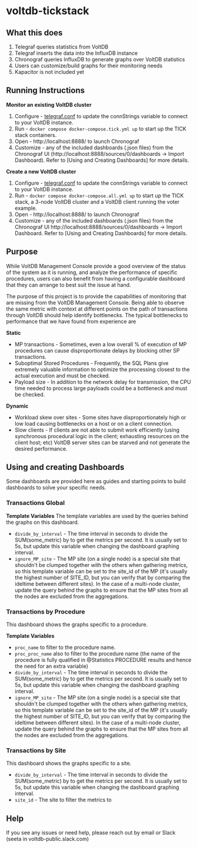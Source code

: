 # voltdb-tickstack

## What this does
1. Telegraf queries statistics from VoltDB
2. Telegraf inserts the data into the InfluxDB instance
3. Chronograf queries InfluxDB to generate graphs over VoltDB statistics
4. Users can customize/build graphs for their monitoring needs
5. Kapacitor is not included yet

## Running Instructions

**Monitor an existing VoltDB cluster**

1. Configure - [telegraf.conf](telegraf.conf) to update the connStrings variable to connect to your VoltDB instance.
2. Run       - `docker compose docker-compose.tick.yml up` to start up the TICK stack containers.
3. Open      - http://localhost:8888/ to launch Chronograf
4. Customize - any of the included dashboards (.json files) from the Chronograf UI (http://localhost:8888/sources/0/dashboards -> Import Dashboard). Refer to [Using and Creating Dashboards] for more details.

**Create a new VoltDB cluster**

1. Configure - [telegraf.conf](telegraf.conf) to update the connStrings variable to connect to your VoltDB instance.
2. Run       - `docker compose docker-compose.all.yml up` to start up the TICK stack, a 3-node VoltDB cluster and a VoltDB client running the voter example.
3. Open      - http://localhost:8888/ to launch Chronograf
4. Customize - any of the included dashboards (.json files) from the Chronograf UI http://localhost:8888/sources/0/dashboards -> Import Dashboard. Refer to [Using and Creating Dashboards] for more details.
 
## Purpose

While VoltDB Management Console provide a good overview of the status of the system as it is running, and analyze the performance of specific procedures, users can also benefit from having a configurable dashboard that they can arrange to best suit the issue at hand.
 
The purpose of this project is to provide the capabilities of monitoring that are missing from the VoltDB Management Console. Being able to observe the same metric with context at different points on the path of transactions through VoltDB should help identify bottlenecks. The typical bottlenecks to performance that we have found from experience are 

**Static**
* MP transactions - Sometimes, even a low overall % of execution of MP procedures can cause disproportionate delays by blocking other SP transactions. 
* Suboptimal Stored Procedures - Frequently, the SQL Plans give extremely valuable information to optimize the processing closest to the actual execution and must be checked.
* Payload size - In addition to the network delay for transmission, the CPU time needed to process large payloads could be a bottleneck and must be checked.

**Dynamic**
* Workload skew over sites - Some sites have disproportionately high or low load causing bottlenecks on a host or on a client connection.
* Slow clients - If clients are not able to submit work efficiently (using synchronous procedural logic in the client; exhausting resources on the client host; etc) VoltDB server sites can be starved and not generate the desired performance.



## Using and creating Dashboards

Some dashboards are provided here as guides and starting points to build dashboards to solve your specific needs. 

### Transactions Global

**Template Variables**
The template variables are used by the queries behind the graphs on this dashboard.
* `divide_by_interval` - The time interval in seconds to divide the SUM(some_metric) by to get the metrics per second. It is usually set to 5s, but update this variable when changing the dashboard graphing interval.
* `ignore_MP_site` - The MP site (on a single node) is a special site that shouldn't be clumped together with the others when gathering metrics, so this template variable can be set to the site_id of the MP (it's usually the highest number of SITE_ID, but you can verify that by comparing the ideltime between different sites). In the case of a multi-node cluster, update the query behind the graphs to ensure that the MP sites from all the nodes are excluded from the aggregations.

### Transactions by Procedure
This dashboard shows the graphs specific to a procedure.

**Template Variables**
* `proc_name` to filter to the procedure name.
* `proc_proc_name` also to filter to the procedure name (the name of the procedure is fully qualified in @Statistics PROCEDURE results and hence the need for an extra variable)
* `divide_by_interval` - The time interval in seconds to divide the SUM(some_metric) by to get the metrics per second. It is usually set to 5s, but update this variable when changing the dashboard graphing interval.
* `ignore_MP_site` - The MP site (on a single node) is a special site that shouldn't be clumped together with the others when gathering metrics, so this template variable can be set to the site_id of the MP (it's usually the highest number of SITE_ID, but you can verify that by comparing the ideltime between different sites). In the case of a multi-node cluster, update the query behind the graphs to ensure that the MP sites from all the nodes are excluded from the aggregations.

### Transactions by Site
This dashboard shows the graphs specific to a site.
* `divide_by_interval` - The time interval in seconds to divide the SUM(some_metric) by to get the metrics per second. It is usually set to 5s, but update this variable when changing the dashboard graphing interval.
* `site_id`            - The site to filter the metrics to

## Help

If you see any issues or need help, please reach out by email or Slack (seeta in voltdb-public.slack.com)
